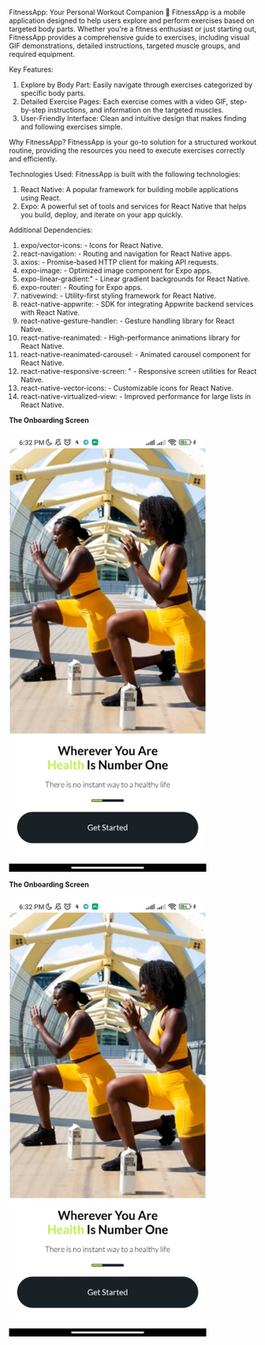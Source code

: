 FitnessApp: Your Personal Workout Companion 💪
FitnessApp is a mobile application designed to help users explore and perform exercises based on targeted body parts. Whether you're a fitness enthusiast or just starting out, FitnessApp provides a comprehensive guide to exercises, including visual GIF demonstrations, detailed instructions, targeted muscle groups, and required equipment.

Key Features:

1. Explore by Body Part: Easily navigate through exercises categorized by specific body parts.
2. Detailed Exercise Pages: Each exercise comes with a video GIF, step-by-step instructions, and information on the targeted muscles.
3. User-Friendly Interface: Clean and intuitive design that makes finding and following exercises simple.

Why FitnessApp?
FitnessApp is your go-to solution for a structured workout routine, providing the resources you need to execute exercises correctly and efficiently.

Technologies Used:
FitnessApp is built with the following technologies:

1. React Native: A popular framework for building mobile applications using React.
2. Expo: A powerful set of tools and services for React Native that helps you build, deploy, and iterate on your app quickly.

Additional Dependencies:

1. expo/vector-icons: - Icons for React Native.
2. react-navigation: - Routing and navigation for React Native apps.
3. axios: - Promise-based HTTP client for making API requests.
4. expo-image: - Optimized image component for Expo apps.
5. expo-linear-gradient:" - Linear gradient backgrounds for React Native.
6. expo-router: - Routing for Expo apps.
7. nativewind: - Utility-first styling framework for React Native.
8. react-native-appwrite: - SDK for integrating Appwrite backend services with React Native.
9. react-native-gesture-handler: - Gesture handling library for React Native.
10. react-native-reanimated: - High-performance animations library for React Native.
11. react-native-reanimated-carousel: - Animated carousel component for React Native.
12. react-native-responsive-screen: " - Responsive screen utilities for React Native.
13. react-native-vector-icons: - Customizable icons for React Native.
14. react-native-virtualized-view: - Improved performance for large lists in React Native.

 <b> The Onboarding Screen </b>
<div>
<img  alt="Coding" width="400" src="/assets/images/Onboard-Screen.jpg">
</div>
 

 <b  align='left'> The Onboarding Screen </b>

<img  align='left' alt="Coding" width="400" src="/assets/images/Onboard-Screen.jpg">

